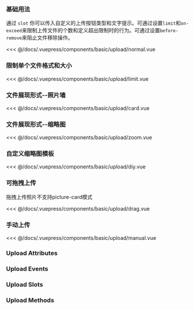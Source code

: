 ### 基础用法

通过 `slot` 你可以传入自定义的上传按钮类型和文字提示。可通过设置`limit`和`on-exceed`来限制上传文件的个数和定义超出限制时的行为。可通过设置`before-remove`来阻止文件移除操作。

<div class="comp-wrapper mg-16 with-code">
    <div class="comp-disply-wrapper">
        <basic-upload-normal />
    </div>
</div>

<<< @/docs/.vuepress/components/basic/upload/normal.vue


### 限制单个文件格式和大小

<div class="comp-wrapper mg-16 with-code">
    <div class="comp-disply-wrapper">
        <basic-upload-limit />
    </div>
</div>

<<< @/docs/.vuepress/components/basic/upload/limit.vue

### 文件展现形式--照片墙

<div class="comp-wrapper mg-16 with-code">
    <div class="comp-disply-wrapper">
        <basic-upload-card />
    </div>
</div>

<<< @/docs/.vuepress/components/basic/upload/card.vue


### 文件展现形式--缩略图

<div class="comp-wrapper mg-16 with-code">
    <div class="comp-disply-wrapper">
        <basic-upload-zoom />
    </div>
</div>

<<< @/docs/.vuepress/components/basic/upload/zoom.vue

### 自定义缩略图模板

<div class="comp-wrapper mg-16 with-code">
    <div class="comp-disply-wrapper">
        <basic-upload-diy />
    </div>
</div>

<<< @/docs/.vuepress/components/basic/upload/diy.vue

### 可拖拽上传

拖拽上传照片不支持picture-card模式

<div class="comp-wrapper mg-16 with-code">
    <div class="comp-disply-wrapper">
        <basic-upload-drag />
    </div>
</div>

<<< @/docs/.vuepress/components/basic/upload/drag.vue

### 手动上传

<div class="comp-wrapper mg-16 with-code">
    <div class="comp-disply-wrapper">
        <basic-upload-manual />
    </div>
</div>

<<< @/docs/.vuepress/components/basic/upload/manual.vue


### Upload Attributes

<div class="attribute-wrapper mg-16">
  <basic-upload-attributes />
</div>

### Upload Events

<div class="attribute-wrapper mg-16">
  <basic-upload-events />
</div>

### Upload Slots

<div class="attribute-wrapper mg-16">
  <basic-upload-slots />
</div>

### Upload Methods

<div class="attribute-wrapper mg-16">
  <basic-upload-methods />
</div>